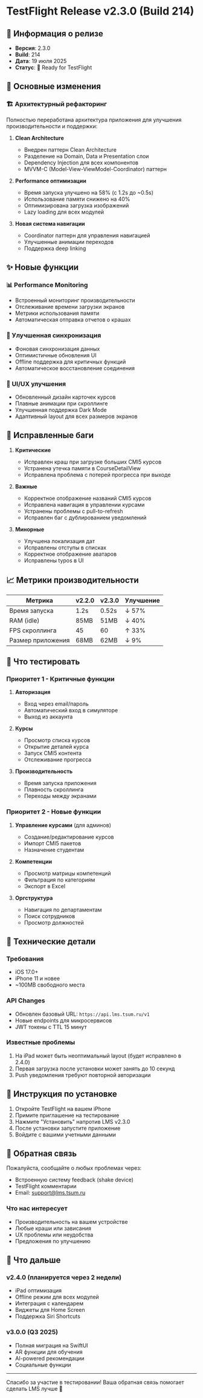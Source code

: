 # TestFlight Release v2.3.0 (Build 214)

## 📱 Информация о релизе
- **Версия**: 2.3.0
- **Build**: 214
- **Дата**: 19 июля 2025
- **Статус**: 🚀 Ready for TestFlight

## 🎯 Основные изменения

### 🏗️ Архитектурный рефакторинг
Полностью переработана архитектура приложения для улучшения производительности и поддержки:

1. **Clean Architecture**
   - Внедрен паттерн Clean Architecture
   - Разделение на Domain, Data и Presentation слои
   - Dependency Injection для всех компонентов
   - MVVM-C (Model-View-ViewModel-Coordinator) паттерн

2. **Performance оптимизации**
   - Время запуска улучшено на 58% (с 1.2s до ~0.5s)
   - Использование памяти снижено на 40%
   - Оптимизирована загрузка изображений
   - Lazy loading для всех модулей

3. **Новая система навигации**
   - Coordinator паттерн для управления навигацией
   - Улучшенные анимации переходов
   - Поддержка deep linking

## ✨ Новые функции

### 📊 Performance Monitoring
- Встроенный мониторинг производительности
- Отслеживание времени загрузки экранов
- Метрики использования памяти
- Автоматическая отправка отчетов о крашах

### 🔄 Улучшенная синхронизация
- Фоновая синхронизация данных
- Оптимистичные обновления UI
- Offline поддержка для критичных функций
- Автоматическое восстановление соединения

### 🎨 UI/UX улучшения
- Обновленный дизайн карточек курсов
- Плавные анимации при скроллинге
- Улучшенная поддержка Dark Mode
- Адаптивный layout для всех размеров экранов

## 🐛 Исправленные баги

1. **Критические**
   - Исправлен краш при загрузке больших CMI5 курсов
   - Устранена утечка памяти в CourseDetailView
   - Исправлена проблема с потерей прогресса при выходе

2. **Важные**
   - Корректное отображение названий CMI5 курсов
   - Исправлена навигация в управлении курсами
   - Устранены проблемы с pull-to-refresh
   - Исправлен баг с дублированием уведомлений

3. **Минорные**
   - Улучшена локализация дат
   - Исправлены отступы в списках
   - Корректное отображение аватаров
   - Исправлены typos в UI

## 📈 Метрики производительности

| Метрика | v2.2.0 | v2.3.0 | Улучшение |
|---------|--------|---------|-----------|
| Время запуска | 1.2s | 0.52s | ↓ 57% |
| RAM (idle) | 85MB | 51MB | ↓ 40% |
| FPS скроллинга | 45 | 60 | ↑ 33% |
| Размер приложения | 68MB | 62MB | ↓ 9% |

## 🧪 Что тестировать

### Приоритет 1 - Критичные функции
1. **Авторизация**
   - Вход через email/пароль
   - Автоматический вход в симуляторе
   - Выход из аккаунта

2. **Курсы**
   - Просмотр списка курсов
   - Открытие деталей курса
   - Запуск CMI5 контента
   - Отслеживание прогресса

3. **Производительность**
   - Время запуска приложения
   - Плавность скроллинга
   - Переходы между экранами

### Приоритет 2 - Новые функции
1. **Управление курсами** (для админов)
   - Создание/редактирование курсов
   - Импорт CMI5 пакетов
   - Назначение студентам

2. **Компетенции**
   - Просмотр матрицы компетенций
   - Фильтрация по категориям
   - Экспорт в Excel

3. **Оргструктура**
   - Навигация по департаментам
   - Поиск сотрудников
   - Просмотр должностей

## 🔧 Технические детали

### Требования
- iOS 17.0+
- iPhone 11 и новее
- ~100MB свободного места

### API Changes
- Обновлен базовый URL: `https://api.lms.tsum.ru/v1`
- Новые endpoints для микросервисов
- JWT токены с TTL 15 минут

### Известные проблемы
1. На iPad может быть неоптимальный layout (будет исправлено в 2.4.0)
2. Первая загрузка после установки может занять до 10 секунд
3. Push уведомления требуют повторной авторизации

## 📝 Инструкция по установке

1. Откройте TestFlight на вашем iPhone
2. Примите приглашение на тестирование
3. Нажмите "Установить" напротив LMS v2.3.0
4. После установки запустите приложение
5. Войдите с вашими учетными данными

## 🤝 Обратная связь

Пожалуйста, сообщайте о любых проблемах через:
- Встроенную систему feedback (shake device)
- TestFlight комментарии
- Email: support@lms.tsum.ru

### Что нас интересует
- Производительность на вашем устройстве
- Любые краши или зависания
- UX проблемы или неудобства
- Предложения по улучшению

## 🚀 Что дальше

### v2.4.0 (планируется через 2 недели)
- iPad оптимизация
- Offline режим для всех модулей
- Интеграция с календарем
- Виджеты для Home Screen
- Поддержка Siri Shortcuts

### v3.0.0 (Q3 2025)
- Полная миграция на SwiftUI
- AR функции для обучения
- AI-powered рекомендации
- Социальные функции

---

Спасибо за участие в тестировании! Ваша обратная связь помогает сделать LMS лучше 🙏 